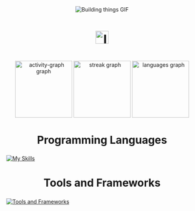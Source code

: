 <div align="center">
  <img src="https://media.giphy.com/media/v1.Y2lkPTc5MGI3NjExNWdrazBrZTMxcXBqMHoyaWNnamVrcnJvb3VhbW5memR1aTQ1Njg1NiZlcD12MV9pbnRlcm5hbF9naWZfYnlfaWQmY3Q9Zw/spAa4a5kR6ZRGoy5Te/giphy.gif" alt="Building things GIF" />
</div>
<h4 align="center" style="font-size: 34px;"><strong> <img src="https://upload.wikimedia.org/wikipedia/en/4/41/Flag_of_India.svg" alt="India Flag" style="width: 34px; vertical-align: middle;"></strong></h4>



<div align="center">
  <img src="https://github-readme-activity-graph.vercel.app/graph?username=Sachan-aditya&theme=github-dark" height="150" alt="activity-graph graph" />
  <img src="https://streak-stats.demolab.com?user=Sachan-aditya&locale=en&mode=daily&theme=github_dark&hide_border=false&border_radius=5" height="150" alt="streak graph" />
  <img src="https://github-readme-stats.vercel.app/api/top-langs?username=Sachan-aditya&locale=en&hide_title=false&layout=compact&card_width=320&langs_count=5&theme=github_dark&hide_border=false" height="150" alt="languages graph" />
</div>

<h2 align="center" style="font-size: 28px;"><strong>Programming Languages</strong></h2>

  [![My Skills](https://skillicons.dev/icons?i=java,angular,dart,c,,flutter,cpp,js,html,svelte)](https://skillicons.dev)
</div>

<h2 align="center" style="font-size: 28px;"><strong>Tools and Frameworks</strong></h2>

  [![Tools and Frameworks](https://skillicons.dev/icons?i=spring,hibernate,firebase,git,maven,gradle,idea,java,redis,mysql,kafka,docker,kubernetes,appwrite,androidstudio,bash,mongodb,postman,redhat)](https://skillicons.dev)
</div>
</div>

